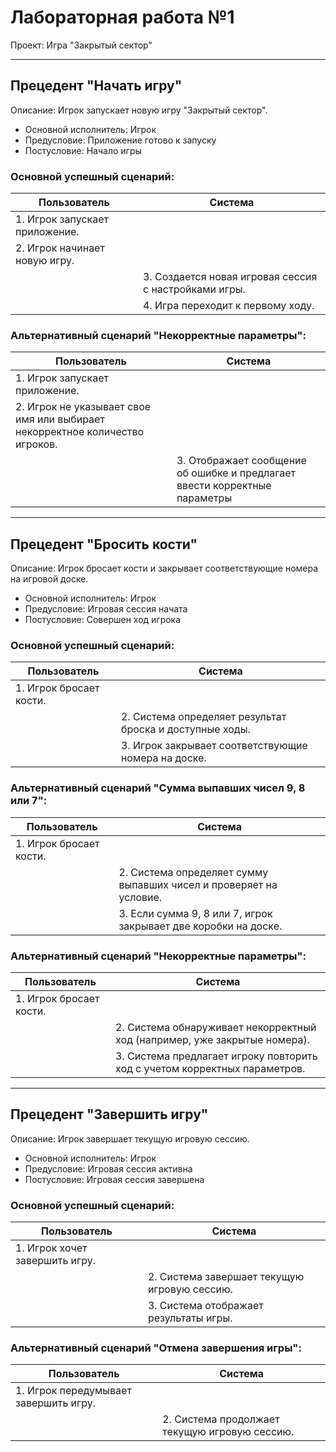 Лабораторная работа №1
======================

Проект: Игра "Закрытый сектор"

* * * * *

Прецедент "Начать игру"
-----------------------

Описание: Игрок запускает новую игру "Закрытый сектор".

-   Основной исполнитель: Игрок
-   Предусловие: Приложение готово к запуску
-   Постусловие: Начало игры

### Основной успешный сценарий:

| Пользователь | Система |
| --- | --- |
| 1\. Игрок запускает приложение. |  |
| 2\. Игрок начинает новую игру. |  |
|  | 3\. Создается новая игровая сессия с настройками игры. |
|  | 4\. Игра переходит к первому ходу. |

### Альтернативный сценарий "Некорректные параметры":

| Пользователь | Система |
| --- | --- |
| 1\. Игрок запускает приложение. |  |
| 2\. Игрок не указывает свое имя или выбирает некорректное количество игроков. |  |
|  | 3\. Отображает сообщение об ошибке и предлагает ввести корректные параметры |

* * * * *

Прецедент "Бросить кости"
-------------------------

Описание: Игрок бросает кости и закрывает соответствующие номера на игровой доске.

-   Основной исполнитель: Игрок
-   Предусловие: Игровая сессия начата
-   Постусловие: Совершен ход игрока

### Основной успешный сценарий:

| Пользователь | Система |
| --- | --- |
| 1\. Игрок бросает кости. |  |
|  | 2\. Система определяет результат броска и доступные ходы. |
|  | 3\. Игрок закрывает соответствующие номера на доске. |

### Альтернативный сценарий "Сумма выпавших чисел 9, 8 или 7":

| Пользователь | Система |
| --- | --- |
| 1\. Игрок бросает кости. |  |
|  | 2\. Система определяет сумму выпавших чисел и проверяет на условие. |
|  | 3\. Если сумма 9, 8 или 7, игрок закрывает две коробки на доске. |

### Альтернативный сценарий "Некорректные параметры":

| Пользователь | Система |
| --- | --- |
| 1\. Игрок бросает кости. |  |
|  | 2\. Система обнаруживает некорректный ход (например, уже закрытые номера). |
|  | 3\. Система предлагает игроку повторить ход с учетом корректных параметров. |

* * * * *

Прецедент "Завершить игру"
--------------------------

Описание: Игрок завершает текущую игровую сессию.

-   Основной исполнитель: Игрок
-   Предусловие: Игровая сессия активна
-   Постусловие: Игровая сессия завершена

### Основной успешный сценарий:

| Пользователь | Система |
| --- | --- |
| 1\. Игрок хочет завершить игру. |  |
|  | 2\. Система завершает текущую игровую сессию. |
|  | 3\. Система отображает результаты игры. |

### Альтернативный сценарий "Отмена завершения игры":

| Пользователь | Система |
| --- | --- |
| 1\. Игрок передумывает завершить игру. |  |
|  | 2\. Система продолжает текущую игровую сессию. |
